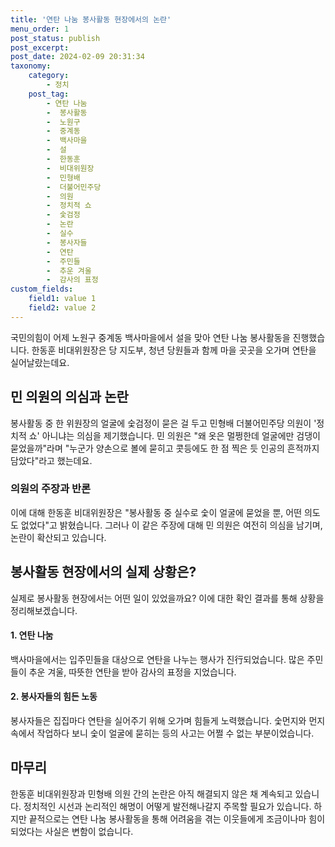 ```yaml
---
title: '연탄 나눔 봉사활동 현장에서의 논란'
menu_order: 1
post_status: publish
post_excerpt: 
post_date: 2024-02-09 20:31:34
taxonomy:
    category:
        - 정치
    post_tag:
        - 연탄 나눔
        -  봉사활동
        -  노원구
        -  중계동
        -  백사마을
        -  설
        -  한동훈
        -  비대위원장
        -  민형배
        -  더불어민주당
        -  의원
        -  정치적 쇼
        -  숯검정
        -  논란
        -  실수
        -  봉사자들
        -  연탄
        -  주민들
        -  추운 겨울
        -  감사의 표정
custom_fields:
    field1: value 1
    field2: value 2
---
```


국민의힘이 어제 노원구 중계동 백사마을에서 설을 맞아 연탄 나눔 봉사활동을 진행했습니다. 한동훈 비대위원장은 당 지도부, 청년 당원들과 함께 마을 곳곳을 오가며 연탄을 실어날랐는데요.
## 민 의원의 의심과 논란
봉사활동 중 한 위원장의 얼굴에 숯검정이 묻은 걸 두고 민형배 더불어민주당 의원이 '정치적 쇼' 아니냐는 의심을 제기했습니다. 민 의원은 "왜 옷은 멀쩡한데 얼굴에만 검댕이 묻었을까"라며 "누군가 양손으로 볼에 묻히고 콧등에도 한 점 찍은 듯 인공의 흔적까지 담았다"라고 했는데요.
### 의원의 주장과 반론
이에 대해 한동훈 비대위원장은 "봉사활동 중 실수로 숯이 얼굴에 묻었을 뿐, 어떤 의도도 없었다"고 밝혔습니다. 그러나 이 같은 주장에 대해 민 의원은 여전히 의심을 남기며, 논란이 확산되고 있습니다.
## 봉사활동 현장에서의 실제 상황은?
실제로 봉사활동 현장에서는 어떤 일이 있었을까요? 이에 대한 확인 결과를 통해 상황을 정리해보겠습니다.
#### 1. 연탄 나눔
백사마을에서는 입주민들을 대상으로 연탄을 나누는 행사가 진行되었습니다. 많은 주민들이 추운 겨울, 따뜻한 연탄을 받아 감사의 표정을 지었습니다.
#### 2. 봉사자들의 힘든 노동
봉사자들은 집집마다 연탄을 실어주기 위해 오가며 힘들게 노력했습니다. 숯먼지와 먼지 속에서 작업하다 보니 숯이 얼굴에 묻히는 등의 사고는 어쩔 수 없는 부분이었습니다.
## 마무리
한동훈 비대위원장과 민형배 의원 간의 논란은 아직 해결되지 않은 채 계속되고 있습니다. 정치적인 시선과 논리적인 해명이 어떻게 발전해나갈지 주목할 필요가 있습니다. 하지만 끝적으로는 연탄 나눔 봉사활동을 통해 어려움을 겪는 이웃들에게 조금이나마 힘이 되었다는 사실은 변함이 없습니다.
